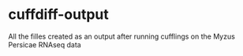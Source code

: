 # cuffdiff-output
All the filles created as an output  after running cufflings on the Myzus Persicae RNAseq data
